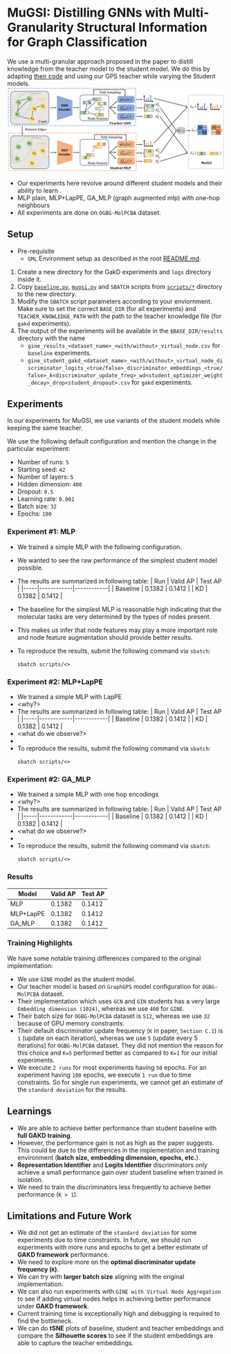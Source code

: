 # MuGSI: Distilling GNNs with Multi-Granularity Structural Information for Graph Classification

We use a multi-granular approach proposed in the paper to distill knowledge from the teacher model to the student model. We do this by adapting [their code](https://github.com/tianyao-aka/MuGSI) and using our GPS teacher while varying the Student models.
![muGSI](./imgs/Model.png)

- Our experiments here revolve around different student models and their ability to learn .
- MLP plain, MLP+LapPE, GA_MLP (graph augmented mlp) with one-hop neighbours
- All experiments are done on `OGBG-MolPCBA` dataset.

## Setup

- Pre-requisite
  - `GML` Environment setup as described in the root [README.md](../README.md).

1. Create a new directory for the GakD experiments and `logs` directory inside it.
2. Copy [`baseline.py`](./baseline.py), [`mugsi.py`](./gakd.py) and `SBATCH` scripts from [`scripts/*`](./scripts/) directory to the new directory.
3. Modify the `SBATCH` script parameters according to your enviornment. Make sure to set the correct `BASE_DIR` (for all experiments) and `TEACHER_KNOWLEDGE_PATH` with the path to the teacher knowledge file (for `gakd` experiments).
4. The output of the experiments will be available in the `$BASE_DIR/results` directory with the name
   - `gine_results_<dataset_name>_<with/without>_virtual_node.csv` for `baseline` experiments.
   - `gine_student_gakd_<dataset_name>_<with/without>_virtual_node_discriminator_logits_<true/false>_discriminator_embeddings_<true/false>_k<discriminator_update_freq>_wd<student_optimizer_weight_decay>_drop<student_dropout>.csv` for `gakd` experiments.

## Experiments

In our experiments for MuGSI, we use variants of the student models while keeping the same teacher.

We use the following default configuration and mention the change in the particular experiment:

- Number of runs: `5`
- Starting seed: `42`
- Number of layers: `5`
- Hidden dimension: `400`
- Dropout: `0.5`
- Learning rate: `0.001`
- Batch size: `32`
- Epochs: `100`

### Experiment #1: MLP

- We trained a simple MLP with the following configuration.

- We wanted to see the raw performance of the simplest student model possible.
- The results are summarized in following table:
  | Run | Valid AP | Test AP |
  |-----|------------|------------|
  | Baseline | 0.1382 | 0.1412 |
  | KD | 0.1382 | 0.1412 |
- The baseline for the simplest MLP is reasonable high indicating that the molecular tasks are very determined by the types of nodes present.
- This makes us infer that node features may play a more important role and node feature augmentation should provide better results.
- To reproduce the results, submit the following command via `sbatch`:
  ```
  sbatch scripts/<>
  ```

### Experiment #2: MLP+LapPE

- We trained a simple MLP with LapPE
- <why?>
- The results are summarized in following table:
  | Run | Valid AP | Test AP |
  |-----|------------|------------|
  | Baseline | 0.1382 | 0.1412 |
  | KD | 0.1382 | 0.1412 |
- <what do we observe?>
- <inference>
- To reproduce the results, submit the following command via `sbatch`:
  ```
  sbatch scripts/<>
  ```

### Experiment #2: GA_MLP

- We trained a simple MLP with one hop encodings
- <why?>
- The results are summarized in following table:
  | Run | Valid AP | Test AP |
  |-----|------------|------------|
  | Baseline | 0.1382 | 0.1412 |
  | KD | 0.1382 | 0.1412 |
- <what do we observe?>
- <inference>
- To reproduce the results, submit the following command via `sbatch`:
  ```
  sbatch scripts/<>
  ```

### Results

| Model     | Valid AP | Test AP |
| --------- | -------- | ------- |
| MLP       | 0.1382   | 0.1412  |
| MLP+LapPE | 0.1382   | 0.1412  |
| GA_MLP    | 0.1382   | 0.1412  |

### Training Highlights

We have some notable training differences compared to the original implementation:

- We use `GINE` model as the student model.
- Our teacher model is based on `GraphGPS` model configuration for `OGBG-MolPCBA` dataset.
- Their implementation which uses `GCN` and `GIN` students has a very large `Embedding dimension (1024)`, whereas we use `400` for `GINE`.
- Their batch size for `OGBG-MolPCBA` dataset is `512`, whereas we use `32` because of GPU memory constraints.
- Their default discriminator update frequency (`K` in paper, `Section C.1`) is `1` (update on each iteration), whereas we use `5` (update every 5 iterations) for `OGBG-MolPCBA` dataset. They did not mention the reason for this choice and `K=5` performed better as compared to `K=1` for our initial experiments.
- We execute `2 runs` for most experiments having `50` epochs. For an experiment having `100` epochs, we execute `1 run` due to time constraints. So for single run experiments, we cannot get an estimate of the `standard deviation` for the results.

## Learnings

- We are able to achieve better performance than student baseline with **full GAKD training**.
- However, the performance gain is not as high as the paper suggests. This could be due to the differences in the implementation and training environment (**batch size, embedding dimension, epochs, etc.**).
- **Representation Identifier** and **Logits Identifier** discriminators only achieve a small performance gain over student baseline when trained in isolation.
- We need to train the discriminators less frequently to achieve better performance (`K > 1`).

## Limitations and Future Work

- We did not get an estimate of the `standard deviation` for some experiments due to time constraints. In future, we should run experiments with more runs and epochs to get a better estimate of **GAKD framework** performance.
- We need to explore more on the **optimal discriminator update frequency (`K`)**.
- We can try with **larger batch size** aligning with the original implementation.
- We can also run experiments with `GINE with Virtual Node Aggregation` to see if adding virtual nodes helps in achieving better performance under **GAKD framework**.
- Current training time is exceptionally high and debugging is required to find the bottleneck.
- We can do **tSNE** plots of baseline, student and teacher embeddings and compare the **Silhouette scores** to see if the student embeddings are able to capture the teacher embeddings.
